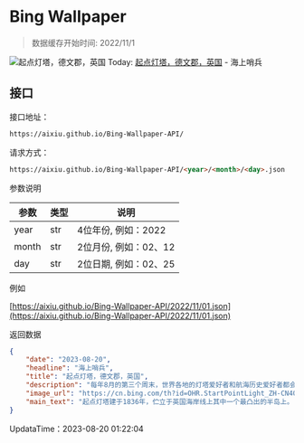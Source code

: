 # Bing Wallpaper

> 数据缓存开始时间: 2022/11/1

![起点灯塔，德文郡，英国](https://cn.bing.com/th?id=OHR.StartPointLight_ZH-CN4021540566_1920x1080.webp)
Today: [起点灯塔，德文郡，英国](https://cn.bing.com/th?id=OHR.StartPointLight_ZH-CN4021540566_1920x1080.webp) - 海上哨兵

## 接口

接口地址：

```html
https://aixiu.github.io/Bing-Wallpaper-API/
```

请求方式：

```html
https://aixiu.github.io/Bing-Wallpaper-API/<year>/<month>/<day>.json
```

参数说明

| 参数 | 类型 | 说明 |
| - | - | - |
| year | str | 4位年份, 例如：2022 |
| month | str | 2位月份, 例如：02、12 |
| day | str | 2位日期, 例如：02、25 |

例如

[https://aixiu.github.io/Bing-Wallpaper-API/2022/11/01.json](https://aixiu.github.io/Bing-Wallpaper-API/2022/11/01.json)

返回数据

```json
{
    "date": "2023-08-20",
    "headline": "海上哨兵",
    "title": "起点灯塔，德文郡，英国",
    "description": "每年8月的第三个周末，世界各地的灯塔爱好者和航海历史爱好者都会聚在一起庆祝国际灯塔周，纪念这些标志性建筑的悠久历史和关键作用。人们可以走进这些灯塔，亲眼见证这些巨大的灯塔通过将灯光、仪器和精密的工程技术巧妙地结合在一起来发挥作用。",
    "image_url": "https://cn.bing.com/th?id=OHR.StartPointLight_ZH-CN4021540566_1920x1080.webp",
    "main_text": "起点灯塔建于1836年，伫立于英国海岸线上其中一个最凸出的半岛上。"
}
```

UpdataTime：2023-08-20 01:22:04
